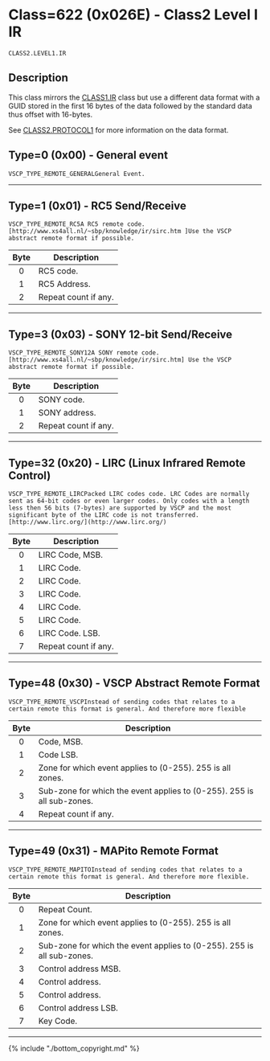 # Class=622 (0x026E) - Class2 Level I IR

    CLASS2.LEVEL1.IR

## Description

This class mirrors the [CLASS1.IR](./class1.ir.md) class but use a different data format with a GUID stored in the first 16 bytes of the data followed by the standard data thus offset with 16-bytes.

See [CLASS2.PROTOCOL1](./class2.protocol1.md) for more information on the data format.
## <a name="type0"></a>Type=0 (0x00) - General event
    VSCP_TYPE_REMOTE_GENERALGeneral Event.
----

## <a name="type1"></a>Type=1 (0x01) - RC5 Send/Receive
    VSCP_TYPE_REMOTE_RC5A RC5 remote code. [http://www.xs4all.nl/~sbp/knowledge/ir/sirc.htm ]Use the VSCP abstract remote format if possible.

 | Byte | Description          | 
 | :----: | -----------          | 
 | 0    | RC5 code.            | 
 | 1    | RC5 Address.         | 
 | 2    | Repeat count if any. | 
----

## <a name="type3"></a>Type=3 (0x03) - SONY 12-bit Send/Receive
    VSCP_TYPE_REMOTE_SONY12A SONY remote code. [http://www.xs4all.nl/~sbp/knowledge/ir/sirc.htm] Use the VSCP abstract remote format if possible.

 | Byte | Description          | 
 | :----: | -----------          | 
 | 0    | SONY code.           | 
 | 1    | SONY address.        | 
 | 2    | Repeat count if any. | 

----

## <a name="type32"></a>Type=32 (0x20) - LIRC (Linux Infrared Remote Control)
    VSCP_TYPE_REMOTE_LIRCPacked LIRC codes code. LRC Codes are normally sent as 64-bit codes or even larger codes. Only codes with a length less then 56 bits (7-bytes) are supported by VSCP and the most significant byte of the LIRC code is not transferred. [http://www.lirc.org/](http://www.lirc.org/) 

 | Byte | Description          | 
 | :----: | -----------          | 
 | 0    | LIRC Code, MSB.      | 
 | 1    | LIRC Code.           | 
 | 2    | LIRC Code.           | 
 | 3    | LIRC Code.           | 
 | 4    | LIRC Code.           | 
 | 5    | LIRC Code.           | 
 | 6    | LIRC Code. LSB.      | 
 | 7    | Repeat count if any. | 

----

## <a name="type48"></a>Type=48 (0x30) - VSCP Abstract Remote Format
    VSCP_TYPE_REMOTE_VSCPInstead of sending codes that relates to a certain remote this format is general. And therefore more flexible 

 | Byte | Description                                                            | 
 | :----: | -----------                                                            | 
 | 0    | Code, MSB.                                                             | 
 | 1    | Code LSB.                                                              | 
 | 2    | Zone for which event applies to (0-255). 255 is all zones.             | 
 | 3    | Sub-zone for which the event applies to (0-255). 255 is all sub-zones. | 
 | 4    | Repeat count if any.                                                   | 

----

## <a name="type49"></a>Type=49 (0x31) - MAPito Remote Format
    VSCP_TYPE_REMOTE_MAPITOInstead of sending codes that relates to a certain remote this format is general. And therefore more flexible. 

 | Byte | Description                                                            | 
 | :----: | -----------                                                            | 
 | 0    | Repeat Count.                                                          | 
 | 1    | Zone for which event applies to (0-255). 255 is all zones.             | 
 | 2    | Sub-zone for which the event applies to (0-255). 255 is all sub-zones. | 
 | 3    | Control address MSB.                                                   | 
 | 4    | Control address.                                                       | 
 | 5    | Control address.                                                       | 
 | 6    | Control address LSB.                                                   | 
 | 7    | Key Code.                                                              | 

----

{% include "./bottom_copyright.md" %}